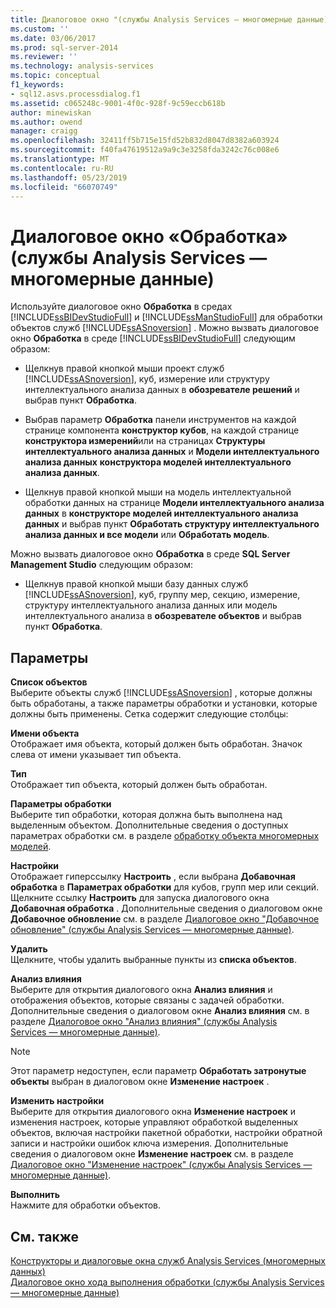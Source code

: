 ```yaml
---
title: Диалоговое окно "(службы Analysis Services — многомерные данные) процесса" | Документация Майкрософт
ms.custom: ''
ms.date: 03/06/2017
ms.prod: sql-server-2014
ms.reviewer: ''
ms.technology: analysis-services
ms.topic: conceptual
f1_keywords:
- sql12.asvs.processdialog.f1
ms.assetid: c065248c-9001-4f0c-928f-9c59eccb618b
author: minewiskan
ms.author: owend
manager: craigg
ms.openlocfilehash: 32411ff5b715e15fd52b832d8047d8382a603924
ms.sourcegitcommit: f40fa47619512a9a9c3e3258fda3242c76c008e6
ms.translationtype: MT
ms.contentlocale: ru-RU
ms.lasthandoff: 05/23/2019
ms.locfileid: "66070749"
---
```

# <a name="process-dialog-box-analysis-services---multidimensional-data"></a>Диалоговое окно «Обработка» (службы Analysis Services — многомерные данные)
  Используйте диалоговое окно **Обработка** в средах [!INCLUDE[ssBIDevStudioFull](../includes/ssbidevstudiofull-md.md)] и [!INCLUDE[ssManStudioFull](../includes/ssmanstudiofull-md.md)] для обработки объектов служб [!INCLUDE[ssASnoversion](../includes/ssasnoversion-md.md)] . Можно вызвать диалоговое окно **Обработка** в среде [!INCLUDE[ssBIDevStudioFull](../includes/ssbidevstudiofull-md.md)] следующим образом:  
  
-   Щелкнув правой кнопкой мыши проект служб [!INCLUDE[ssASnoversion](../includes/ssasnoversion-md.md)], куб, измерение или структуру интеллектуального анализа данных в **обозревателе решений** и выбрав пункт **Обработка**.  
  
-   Выбрав параметр **Обработка** панели инструментов на каждой странице компонента **конструктор кубов**, на каждой странице **конструктора измерений**или на страницах **Структуры интеллектуального анализа данных** и **Модели интеллектуального анализа данных**					**конструктора моделей интеллектуального анализа данных**.  
  
-   Щелкнув правой кнопкой мыши на модель интеллектуальной обработки данных на странице **Модели интеллектуального анализа данных** в **конструкторе моделей интеллектуального анализа данных** и выбрав пункт **Обработать структуру интеллектуального анализа данных и все модели** или **Обработать модель**.  
  
 Можно вызвать диалоговое окно **Обработка** в среде **SQL Server Management Studio** следующим образом:  
  
-   Щелкнув правой кнопкой мыши базу данных служб [!INCLUDE[ssASnoversion](../includes/ssasnoversion-md.md)], куб, группу мер, секцию, измерение, структуру интеллектуального анализа данных или модель интеллектуального анализа в **обозревателе объектов** и выбрав пункт **Обработка**.  
  
## <a name="options"></a>Параметры  
 **Список объектов**  
 Выберите объекты служб [!INCLUDE[ssASnoversion](../includes/ssasnoversion-md.md)] , которые должны быть обработаны, а также параметры обработки и установки, которые должны быть применены. Сетка содержит следующие столбцы:  
  
 **Имени объекта**  
 Отображает имя объекта, который должен быть обработан. Значок слева от имени указывает тип объекта.  
  
 **Тип**  
 Отображает тип объекта, который должен быть обработан.  
  
 **Параметры обработки**  
 Выберите тип обработки, которая должна быть выполнена над выделенным объектом. Дополнительные сведения о доступных параметрах обработки см. в разделе [обработку объекта многомерных моделей](multidimensional-models/processing-a-multidimensional-model-analysis-services.md).  
  
 **Настройки**  
 Отображает гиперссылку **Настроить** , если выбрана **Добавочная обработка** в **Параметрах обработки** для кубов, групп мер или секций. Щелкните ссылку **Настроить** для запуска диалогового окна **Добавочная обработка** . Дополнительные сведения о диалоговом окне **Добавочное обновление** см. в разделе [Диалоговое окно "Добавочное обновление" (службы Analysis Services — многомерные данные)](incremental-update-dialog-box-analysis-services-multidimensional-data.md).  
  
 **Удалить**  
 Щелкните, чтобы удалить выбранные пункты из **списка объектов**.  
  
 **Анализ влияния**  
 Выберите для открытия диалогового окна **Анализ влияния** и отображения объектов, которые связаны с задачей обработки. Дополнительные сведения о диалоговом окне **Анализ влияния** см. в разделе [Диалоговое окно "Анализ влияния" (службы Analysis Services — многомерные данные)](impact-analysis-dialog-box-analysis-services-multidimensional-data.md).  
  
> [!NOTE]  
>  Этот параметр недоступен, если параметр **Обработать затронутые объекты** выбран в диалоговом окне **Изменение настроек** .  
  
 **Изменить настройки**  
 Выберите для открытия диалогового окна **Изменение настроек** и изменения настроек, которые управляют обработкой выделенных объектов, включая настройки пакетной обработки, настройки обратной записи и настройки ошибок ключа измерения. Дополнительные сведения о диалоговом окне **Изменение настроек** см. в разделе [Диалоговое окно "Изменение настроек" (службы Analysis Services — многомерные данные)](change-settings-dialog-box-analysis-services-multidimensional-data.md).  
  
 **Выполнить**  
 Нажмите для обработки объектов.  
  
## <a name="see-also"></a>См. также  
 [Конструкторы и диалоговые окна служб Analysis Services &#40;многомерных данных&#41;](analysis-services-designers-and-dialog-boxes-multidimensional-data.md)   
 [Диалоговое окно хода выполнения обработки &#40;службы Analysis Services — многомерные данные&#41;](process-progress-dialog-box-analysis-services-multidimensional-data.md)  
  
  
